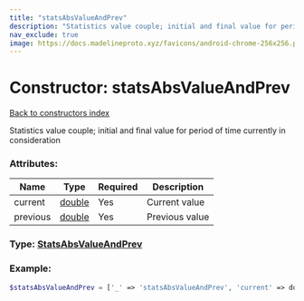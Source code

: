 ```yaml
---
title: "statsAbsValueAndPrev"
description: "Statistics value couple; initial and final value for period of time currently in consideration"
nav_exclude: true
image: https://docs.madelineproto.xyz/favicons/android-chrome-256x256.png
---
```

# Constructor: statsAbsValueAndPrev  
[Back to constructors index](/API_docs/constructors/index.html)



Statistics value couple; initial and final value for period of time currently in consideration

### Attributes:

| Name     |    Type       | Required | Description |
|----------|---------------|----------|-------------|
|current|[double](/API_docs/types/double.html) | Yes|Current value|
|previous|[double](/API_docs/types/double.html) | Yes|Previous value|



### Type: [StatsAbsValueAndPrev](/API_docs/types/StatsAbsValueAndPrev.html)


### Example:

```php
$statsAbsValueAndPrev = ['_' => 'statsAbsValueAndPrev', 'current' => double, 'previous' => double];
```  
